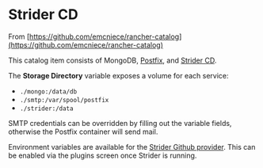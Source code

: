 <h1>Strider CD</h1>

From [https://github.com/emcniece/rancher-catalog](https://github.com/emcniece/rancher-catalog)

This catalog item consists of MongoDB, [Postfix](https://github.com/panubo/docker-postfix), and [Strider CD](https://github.com/macropin/docker-strider).

The **Storage Directory** variable exposes a volume for each service:

- `./mongo:/data/db`
- `./smtp:/var/spool/postfix`
- `./strider:/data`

SMTP credentials can be overridden by filling out the variable fields, otherwise the Postfix container will send mail.

Environment variables are available for the [Strider Github provider](https://github.com/Strider-CD/strider-github). This can be enabled via the plugins screen once Strider is running.